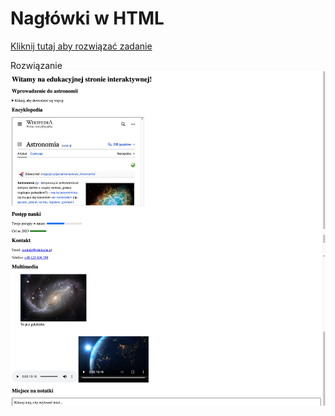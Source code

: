 # Nagłówki w HTML
[Kliknij tutaj aby rozwiązać zadanie](https://githubbox.com/Publishing-School/html-zadanie-zaawansowane-tagi)


Rozwiązanie
![image info](./zadanie.png)

